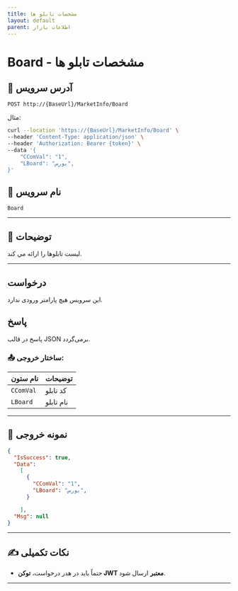 ```yaml
---
title: مشخصات تابلو ها
layout: default
parent: اطلاعات بازار
---
```


# Board - مشخصات تابلو ها

## 📌 آدرس سرویس

```
POST http://{BaseUrl}/MarketInfo/Board
```

مثال:

```bash
curl --location 'https://{BaseUrl}/MarketInfo/Board' \
--header 'Content-Type: application/json' \
--header 'Authorization: Bearer {token}' \
--data '{
    "CComVal": "1",
    "LBoard": "بورس",
}'
```

## 🧾 نام سرویس

`Board`

---

## 🎯 توضیحات

  ليست تابلوها را ارائه مي کند. 

---

## درخواست

این سرویس هیچ پارامتر ورودی ندارد.

## پاسخ

پاسخ در قالب JSON برمی‌گردد.

### 📤 ساختار خروجی:

| نام ستون | توضیحات |
|---|---|
| `CComVal` | کد تابلو |
| `LBoard` | نام تابلو |

---

## 📄 نمونه خروجی

```json
{
  "IsSuccess": true,
  "Data":
    [
      {
        "CComVal": "1",
        "LBoard": "بورس",
      }

    ],
  "Msg": null
}
```

---

## ✍️ نکات تکمیلی
- حتماً باید در هدر درخواست، **توکن JWT معتبر** ارسال شود.

---


